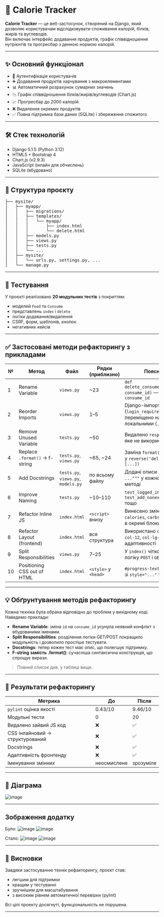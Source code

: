 # 🥗 Calorie Tracker

**Calorie Tracker** — це веб-застосунок, створений на Django, який дозволяє користувачам відслідковувати споживання калорій, білків, жирів та вуглеводів.  
Він включає інтерфейс додавання продуктів, графік співвідношення нутрієнтів та прогресбар з денною нормою калорій.

---

## ✨ Основний функціонал

- 🔐 Аутентифікація користувачів
- ➕ Додавання продуктів харчування з макроелементами
- 📊 Автоматичний розрахунок сумарних значень
- 📉 Графік співвідношення білків/жирів/вуглеводів (Chart.js)
- 📈 Прогресбар до 2000 калорій
- ❌ Видалення окремих продуктів
- ✅ Повна підтримка бази даних (SQLite) і збереження спожитого

---

## 🛠️ Стек технологій

- Django 5.1.5 (Python 3.12)
- HTML5 + Bootstrap 4
- Chart.js (v2.9.3)
- JavaScript (інлайн для обчислень)
- SQLite (вбудовано)

---

## 📁 Структура проєкту

<pre>
├── mysite/
│   ├── myapp/
│   │   ├── migrations/
│   │   ├── templates/
│   │   │   └── myapp/
│   │   │       ├── index.html
│   │   │       └── delete.html
│   │   ├── models.py
│   │   ├── views.py
│   │   ├── tests.py
│   │   └── ...
│   ├── mysite/
│   │   └── urls.py, settings.py, ...
│   └── manage.py
</pre>

---

## 🧪 Тестування

У проєкті реалізовано **20 модульних тестів** з покриттям:
- моделей `Food` та `Consume`
- представлень `index` і `delete`
- логіки додавання/видалення
- CSRF, форм, шаблонів, кнопок
- негативних кейсів

---

## ✅ Застосовані методи рефакторингу з прикладами

| №  | Метод                         | Файл         | Рядки (приблизно) | Пояснення                                                                 |
|----|-------------------------------|--------------|--------------------|---------------------------------------------------------------------------|
| 1  | Rename Variable               | `views.py`   | ~23               | `def delete_consume(request, consume_id)` — зміна `id` на `consume_id`   |
| 2  | Reorder Imports               | `views.py`   | 1–5               | Django-імпорти (`login_required`) переміщено над локальними (`.models`)  |
| 3  | Remove Unused Variable        | `tests.py`   | ~50               | Видалено `response = ...`, яке не використовувалось                      |
| 4  | Replace `.format()` → f-string| `tests.py`, `views.py` | ~65, ~24 | Заміна `format()` на f-string у `reverse('delete', args=[...])`         |
| 5  | Add Docstrings                | `tests.py`, `views.py`, `models.py` | по всьому файлу | Додані описи `"""Test that ..."""` у кожному класі та методі             |
| 6  | Improve Naming                | `tests.py`   | ~10–110           | `test_logged_in_delete_food`, `test_add_nonexistent_food` тощо           |
| 7  | Refactor Inline JS           | `index.html` | `<script>` внизу | Винесено змінні `carbs`, `calories`, `carbsP`, `fatsP` тощо в окремі блоки |
| 8  | Refactor Layout (frontend)   | `index.html` | вся структура     | Використано `container`, `row`, `col-12`, `col-lg-5` для адаптивності    |
| 9  | Split Responsibilities        | `views.py`   | 7–25              | У `index()` чітко розділено логіку `POST` і `GET`                        |
| 10 | Positioning CSS out of HTML  | `index.html` | `<style>` у `<head>` | `#progress-text` перенесено зі `style="..."` у CSS                       |

---

## 💡 Обґрунтування методів рефакторингу

Кожна техніка була обрана відповідно до проблем у вихідному коді.  
Наведемо приклади:

- **Rename Variable**: зміна `id` на `consume_id` усунула неявний конфлікт з вбудованими іменами.
- **Split Responsibilities**: розділення логіки GET/POST покращило модульність і дозволило простіше тестувати.
- **Docstrings**: тепер кожен тест має опис, що полегшує підтримку.
- **F-string замість .format()**: сучасніша синтаксична конструкція, що спрощує вирази.

> Повний список див. у таблиці вище.

---

## 📏 Результати рефакторингу

| Метрика                         | До  | Після |
|--------------------------------|-----|-------|
| `pylint` оцінка якості         | 0.43/10 | 9.46/10 |
| Модульні тести                 | 0   | 20     |
| Видалено зайвий JS код         | ❌  | ✅     |
| CSS інлайновий → структурований| ❌  | ✅     |
| Docstrings                     | ❌  | ✅     |
| Адаптивність фронтенду        | ❌  | ✅     |
| Іменування змінних             | неосмислене | зрозуміле |

---

## 📌 Діаграма

![image](https://github.com/user-attachments/assets/b8ce1009-6c25-4e3e-bab1-e1e6628ea94f)

---

## Зображення додатку

Було:
![image](https://github.com/user-attachments/assets/afd04731-b4b8-4eb9-bf04-ed31d6cb6218)
![image](https://github.com/user-attachments/assets/d3b3850e-59a7-4c6d-9455-b240cc18e563)

Стало:
![image](https://github.com/user-attachments/assets/0a1c6227-4ff2-4e07-8304-7bb6b0513aea)
![image](https://github.com/user-attachments/assets/6f2b423c-bcf7-407e-b003-09aad825b8cc)

---

## 📌 Висновки

Завдяки застосуванню технік рефакторингу, проєкт став:

- легшим для підтримки
- кращим у тестуванні
- зручнішим для масштабування
- з високим рівнем автоматичної перевірки (pylint)

Всі цілі проекту досягнуті, функціональність не порушена.

---

